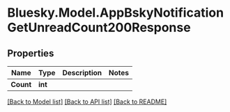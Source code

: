 # Bluesky.Model.AppBskyNotificationGetUnreadCount200Response

## Properties

Name | Type | Description | Notes
------------ | ------------- | ------------- | -------------
**Count** | **int** |  | 

[[Back to Model list]](../README.md#documentation-for-models) [[Back to API list]](../README.md#documentation-for-api-endpoints) [[Back to README]](../README.md)

